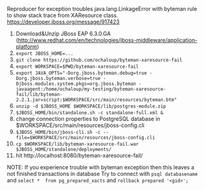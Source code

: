 Reproducer for exception troubles java.lang.LinkageError with byteman rule to show stack trace from XAResource class.
https://developer.jboss.org/message/917423

 1.  Download&Unzip JBoss EAP 6.3.0.GA (http://www.redhat.com/en/technologies/jboss-middleware/application-platform)
 2.  `export JBOSS_HOME=...`
 3.  `git clone https://github.com/ochaloup/byteman-xaresource-fail`
 4.  `export WORKSPACE=$PWD/byteman-xaresource-fail`
 5.  `export JAVA_OPTS="-Dorg.jboss.byteman.debug=true -Dorg.jboss.byteman.verbose=true -Djboss.modules.system.pkgs=org.jboss.byteman -javaagent:/home/ochaloup/my-testing/byteman-xaresource-fail/lib/byteman-2.2.1.jar=script:$WORKSPACE/src/main/resources/byteman.btm"`
 6.  `unzip -d $JBOSS_HOME $WORKSPACE/lib/postgres-module.zip`
 7.  `$JBOSS_HOME/bin/standalone.sh -c standalone-full.xml &`
 8.  change connection properties to PostgreSQL database in $WORKSPACE/src/main/resources/jboss-config.cli
 9.  `$JBOSS_HOME/bin/jboss-cli.sh -c --file=$WORKSPACE/src/main/resources/jboss-config.cli`
 10.  `cp $WORKSPACE/lib/byteman-xaresource-fail.war $JBOSS_HOME/standalone/deployments/`
 11.  hit http://localhost:8080/byteman-xaresource-fail/

 NOTE: If you experience trouble with byteman exception then this leaves a not finished transactions in database
 Try to connect with `psql databasename` and `select *  from pg_prepared_xacts` and `rollback prepared '<gid>';`
